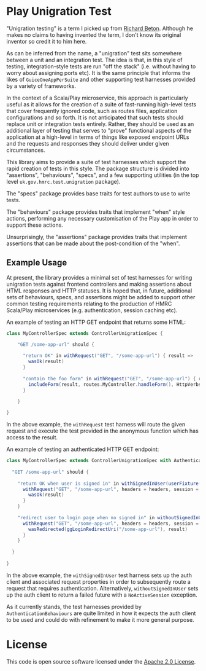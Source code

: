 
# Play Unigration Test

"Unigration testing" is a term I picked up from [Richard Beton](https://www.bigbeeconsultants.uk/). Although he makes no claims to having invented
the term, I don't know its original inventor so credit it to him here.

As can be inferred from the name, a "unigration" test sits somewhere between a unit and an integration test. The idea is that, in this style of 
testing, integration-style tests are run "off the stack" (i.e. without having to worry about assigning ports etc). It is the same principle
that informs the likes of `GuiceOneAppPerSuite` and other supporting test harnesses provided by a variety of frameworks.

In the context of a Scala/Play microservice, this approach is particularly useful as it allows for the creation of a suite of fast-running
high-level tests that cover frequently ignored code, such as routes files, application configurations and so forth. It is not anticipated
that such tests should replace unit or integration tests entirely. Rather, they should be used as an additional layer of testing that serves
to "prove" functional aspects of the application at a high-level in terms of things like exposed endpoint URLs and the requests and responses
they should deliver under given circumstances.

This library aims to provide a suite of test harnesses which support the rapid creation of tests in this style. The package structure is
divided into "assertions", "behaviours", "specs", and a few supporting utilities (in the top level `uk.gov.hmrc.test.unigration` package).

The "specs" package provides base traits for test authors to use to write tests.

The "behaviours" package provides traits that implement "when" style actions, performing any necessary customisation of the Play app in order
to support these actions.

Unsurprisingly, the "assertions" package provides traits that implement assertions that can be made about the post-condition of the "when". 

## Example Usage

At present, the library provides a minimal set of test harnesses for writing unigration tests against frontend controllers and making assertions
about HTML responses and HTTP statuses. It is hoped that, in future, additional sets of behaviours, specs, and assertions might be added to
support other common testing requirements relating to the production of HMRC Scala/Play microservices (e.g. authentication, session caching etc).

An example of testing an HTTP GET endpoint that returns some HTML:

```scala
class MyControllerSpec extends ControllerUnigrationSpec {

    "GET /some-app-url" should {
    
      "return OK" in withRequest("GET", "/some-app-url") { result =>
        wasOk(result)
      }
      
      "contain the foo form" in withRequest("GET", "/some-app-url") { result =>
        includeForm(result, routes.MyController.handleForm(), HttpVerbs.POST)
      }
    
    }

}
```

In the above example, the `withRequest` test harness will route the given request and execute the test provided in the anonymous function which
has access to the result.

An example of testing an authenticated HTTP GET endpoint:

```scala
class MyControllerSpec extends ControllerUnigrationSpec with AuthenticationBehaviours {
  
  "GET /some-app-url" should {
    
    "return OK when user is signed in" in withSignedInUser(userFixture()) { (headers, session, tags) =>
      withRequest("GET", "/some-app-url", headers = headers, session = session, tags = tags) { result =>
        wasOk(result)
      }
    }
    
    "redirect user to login page when no signed in" in withoutSignedInUser() {
      withRequest("GET", "/some-app-url", headers = headers, session = session, tags = tags) { result =>
        wasRedirected(ggLoginRedirectUri("/some-app-url"), result)
      }
    }
    
  }
  
}
```

In the above example, the `withSignedInUser` test harness sets up the auth client and associated request properties in
order to subsequently route a request that requires authentication. Alternatively, `withoutSignedInUser` sets up the
auth client to return a failed future with a `NoActiveSession` exception.

As it currently stands, the test harnesses provided by `AuthenticationBehaviours` are quite limited in how it expects
the auth client to be used and could do with refinement to make it more general purpose.

# License

This code is open source software licensed under the [Apache 2.0 License]("http://www.apache.org/licenses/LICENSE-2.0.html").